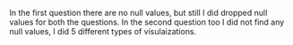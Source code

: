 In the first question there are no null values, but still I did dropped null values for both the questions.
In the second question too I did not find any null values, I did 5 different types of visulaizations.
